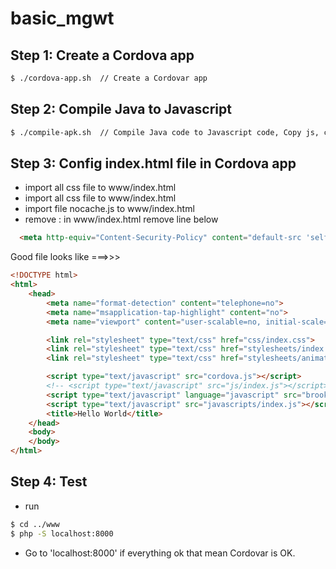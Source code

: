 # basic_mgwt

## Step 1: Create a Cordova app
```sh
$ ./cordova-app.sh  // Create a Cordovar app
```

## Step 2: Compile Java to Javascript

```sh
$ ./compile-apk.sh  // Compile Java code to Javascript code, Copy js, css, from GWT to Cordova
```

## Step 3: Config index.html file in Cordova app

- import all css file to www/index.html
- import all css file to www/index.html
- import file nocache.js to www/index.html
- remove : in www/index.html remove line below

```html
  <meta http-equiv="Content-Security-Policy" content="default-src 'self' data: gap: https://ssl.gstatic.com 'unsafe-eval'; style-src 'self' 'unsafe-inline'; media-src *">
```

Good file looks like ===>>>

```html
<!DOCTYPE html>
<html>
    <head>
        <meta name="format-detection" content="telephone=no">
        <meta name="msapplication-tap-highlight" content="no">
        <meta name="viewport" content="user-scalable=no, initial-scale=1, maximum-scale=1, minimum-scale=1, width=device-width">

        <link rel="stylesheet" type="text/css" href="css/index.css">
        <link rel="stylesheet" type="text/css" href="stylesheets/index.css" />
        <link rel="stylesheet" type="text/css" href="stylesheets/animations.css" />

        <script type="text/javascript" src="cordova.js"></script>
        <!-- <script type="text/javascript" src="js/index.js"></script> -->
        <script type="text/javascript" language="javascript" src="brook/brook.nocache.js"></script>
        <script type="text/javascript" src="javascripts/index.js"></script>
        <title>Hello World</title>
    </head>
    <body>
    </body>
</html>
```

## Step 4: Test
- run 

```sh
$ cd ../www
$ php -S localhost:8000
```

- Go to 'localhost:8000' if everything ok that mean Cordovar is OK.
